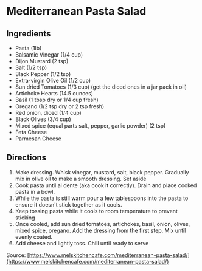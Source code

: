 # Mediterranean Pasta Salad

## Ingredients

* Pasta (1lb)
* Balsamic Vinegar (1/4 cup)
* Dijon Mustard (2 tsp)
* Salt (1/2 tsp)
* Black Pepper (1/2 tsp)
* Extra-virgin Olive Oil (1/2 cup)
* Sun dried Tomatoes (1/3 cup) (get the diced ones in a jar pack in oil)
* Artichoke Hearts (14.5 ounces)
* Basil (1 tbsp dry or 1/4 cup fresh)
* Oregano (1/2 tsp dry or 2 tsp fresh)
* Red onion, diced (1/4 cup)
* Black Olives (3/4 cup)
* Mixed spice (equal parts salt, pepper, garlic powder) (2 tsp)
* Feta Cheese
* Parmesan Cheese

## Directions

1. Make dressing. Whisk vinegar, mustard, salt, black pepper. Gradually mix in olive oil to make a smooth dressing. Set aside
1. Cook pasta until al dente (aka cook it correctly). Drain and place cooked pasta in a bowl.
1. While the pasta is still warm pour a few tablespoons into the pasta to ensure it doesn't stick together as it cools.
1. Keep tossing pasta while it cools to room temperature to prevent sticking
1. Once cooled, add sun dried tomatoes, artichokes, basil, onion, olives, mixed spice, oregano. Add the dressing from the first step. Mix until evenly coated.
1. Add cheese and lightly toss. Chill until ready to serve


Source: [https://www.melskitchencafe.com/mediterranean-pasta-salad/](https://www.melskitchencafe.com/mediterranean-pasta-salad/)
